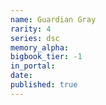```yaml
---
name: Guardian Gray
rarity: 4
series: dsc
memory_alpha:
bigbook_tier: -1
in_portal:
date:
published: true
---
```



